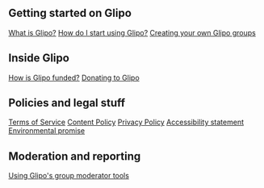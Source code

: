 ## Getting started on Glipo
[What is Glipo?](?article=whatisglipo.md)
[How do I start using Glipo?](?article=howdoistart.md)
[Creating your own Glipo groups](?article=creatinggroups.md)

<!-- split -->

## Inside Glipo
[How is Glipo funded?](?article=funding.md)
[Donating to Glipo](?article=donating.md)

<!-- split -->

## Policies and legal stuff
[Terms of Service](?article=termsofservice.md)
[Content Policy](?article=contentpolicy.md)
[Privacy Policy](?article=privacypolicy.md)
[Accessibility statement](?article=accessibility.md)
[Environmental promise](?article=environmental.md)

<!-- section -->

## Moderation and reporting
[Using Glipo's group moderator tools](?article=modtools.md)